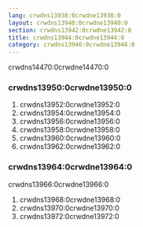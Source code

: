 ```yaml
---
lang: crwdns13938:0crwdne13938:0
layout: crwdns13940:0crwdne13940:0
section: crwdns13942:0crwdne13942:0
title: crwdns13944:0crwdne13944:0
category: crwdns13946:0crwdne13946:0
---
```


crwdns14470:0crwdne14470:0

### crwdns13950:0crwdne13950:0
1. crwdns13952:0crwdne13952:0
1. crwdns13954:0crwdne13954:0
1. crwdns13956:0crwdne13956:0
1. crwdns13958:0crwdne13958:0
1. crwdns13960:0crwdne13960:0
1. crwdns13962:0crwdne13962:0

### crwdns13964:0crwdne13964:0

crwdns13966:0crwdne13966:0

1. crwdns13968:0crwdne13968:0
1. crwdns13970:0crwdne13970:0
1. crwdns13972:0crwdne13972:0
